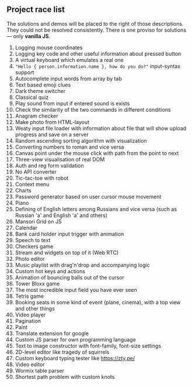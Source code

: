 ## Project race list

The solutions and demos will be placed to the right of those descriptions. They could not be resolved consistently. There is one proviso for solutions — only **vanilla JS**.

1. Logging mouse coordinates
2. Logging key code and other useful information about pressed button
3. A virtual keyboard which emulates a real one
4. ``"Hello { person.information.name }, how do you do?"`` input-syntax support
5. Autocomplete input words from array by tab
6. Text based emoji clues
7. Dark theme switcher
8. Classical quiz
9. Play sound from input if entered sound is exists
10. Check the similarity of the two commands in different conditions
11. Anagram checker
12. Make photo from HTML-layout
13. Weaty input file loader with information about file that will show upload progress and save on a server
14. Random ascending sorting algorithm with visualization
15. Converting numbers to roman and vice versa
16. Canvas point under the mouse click with path from the point to next
17. Three-view visualisation of real DOM
18. Auth and reg form validation
19. No API converter
20. Tic-tac-toe with robot
21. Context menu
22. Charts
23. Password generator based on user cursor mouse movement
24. Piano
25. Defining of English letters among Russians and vice versa (such as Russian 'а' and English 'a' and others)
26. Mansori Grid on JS
27. Calendar 
28. Bank card holder input trigger with animation
29. Speech to text
30. Checkers game
31. Stream and widgets on top of it (Web RTC) 
32. Photo editor
33. Music playlist with drag'n'drop and accompanying logic
34. Custom hot keys and actions
35. Animation of bouncing balls out of the cursor
36. Tower Bloxx game
37. The most incredible input field you have ever seen
38. Tetris game
39. Booking seats in some kind of event (plane, cinema), with a top view and other things
40. Video player
41. Pagination
42. Paint
43. Translate extension for google
44. Custom JS parser for own programming language
45. Text to image constructor with font-family, font-size settings
46. 2D-level editor like tragedy of squirrels
47. Custom keyboard typing tester like https://zty.pe/
48. Video editor
49. Wormix table parser
50. Shortest path problem with custom knots
